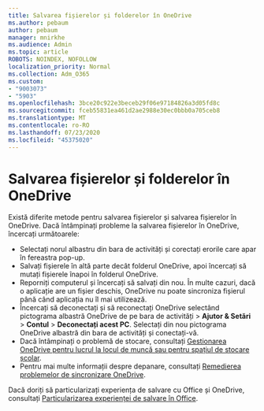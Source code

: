 ```yaml
---
title: Salvarea fișierelor și folderelor în OneDrive
ms.author: pebaum
author: pebaum
manager: mnirkhe
ms.audience: Admin
ms.topic: article
ROBOTS: NOINDEX, NOFOLLOW
localization_priority: Normal
ms.collection: Adm_O365
ms.custom:
- "9003073"
- "5903"
ms.openlocfilehash: 3bce20c922e3beceb29f06e97184826a3d05fd8c
ms.sourcegitcommit: fceb55831ea461d2ae2988e30ec0bbb0a705ceb8
ms.translationtype: MT
ms.contentlocale: ro-RO
ms.lasthandoff: 07/23/2020
ms.locfileid: "45375020"
---
```

# <a name="saving-files-and-folders-to-onedrive"></a>Salvarea fișierelor și folderelor în OneDrive

Există diferite metode pentru salvarea fișierelor și salvarea fișierelor în OneDrive. Dacă întâmpinați probleme la salvarea fișierelor în OneDrive, încercați următoarele:

- Selectați norul albastru din bara de activități și corectați erorile care apar în fereastra pop-up.
- Salvați fișierele în altă parte decât folderul OneDrive, apoi încercați să mutați fișierele înapoi în folderul OneDrive.
- Reporniți computerul și încercați să salvați din nou. În multe cazuri, dacă o aplicație are un fișier deschis, OneDrive nu poate sincroniza fișierul până când aplicația nu îl mai utilizează.    
- Încercați să deconectați și să reconectați OneDrive selectând pictograma albastră OneDrive de pe bara de activități > **Ajutor & Setări**  >  **Contul**  >  **Deconectați acest PC**. Selectați din nou pictograma OneDrive albastră din bara de activități și conectați-vă.
- Dacă întâmpinați o problemă de stocare, consultați [Gestionarea OneDrive pentru lucrul la locul de muncă sau pentru spațiul de stocare școlar](https://support.microsoft.com/office/manage-your-onedrive-for-work-or-school-storage-31519161-059c-4764-b6f8-f5cd29f7fe68).
- Pentru mai multe informații despre depanare, consultați [Remedierea problemelor de sincronizare OneDrive](https://docs.microsoft.com/alchemyinsights/fix-onedrive-sync-issues).  

Dacă doriți să particularizați experiența de salvare cu Office și OneDrive, consultați [Particularizarea experienței de salvare în Office](https://support.microsoft.com/office/customize-the-save-experience-in-office-786200a7-f5f2-4d26-a3ae-b78c60dd5d3b).
